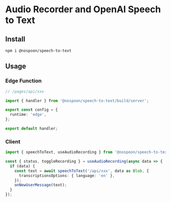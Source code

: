 # Audio Recorder and OpenAI Speech to Text

## Install

```
npm i @nospoon/speech-to-text
```

## Usage

### Edge Function

```typescript
// /pages/api/xxx

import { handler } from '@nospoon/speech-to-text/build/server';

export const config = {
  runtime: 'edge',
};

export default handler;
```

### Client

```typescript
import { speechToText, useAudioRecording } from '@nospoon/speech-to-text';

const { status, toggleRecording } = useAudioRecording(async data => {
  if (data) {
    const text = await speechToText('/api/xxx', data as Blob, {
      transcriptionsOptions: { language: 'en' },
    });
    onNewUserMessage(text);
  }
});
```
